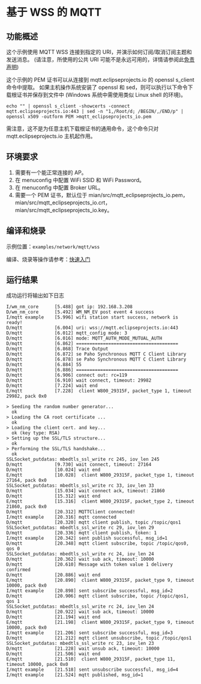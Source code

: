 # 基于 WSS 的 MQTT

## 功能概述
这个示例使用 MQTT WSS 连接到指定的 URI，并演示如何订阅/取消订阅主题和发送消息。
(请注意，所使用的公共 URI 可能不是永远可用的，详情请参阅此[免责声明](https://iot.eclipse.org/getting-started/#sandboxes))

这个示例的 PEM 证书可以从连接到 mqtt.eclipseprojects.io 的 openssl s_client 命令中提取。
如果主机操作系统安装了 openssl 和 sed，则可以执行以下命令下载根证书并保存到文件中 (Windows 系统中需使用类似 Linux shell 的环境)。
```
echo "" | openssl s_client -showcerts -connect mqtt.eclipseprojects.io:443 | sed -n "1,/Root/d; /BEGIN/,/END/p" | openssl x509 -outform PEM >mqtt_eclipseprojects_io.pem
```
需注意，这不是为任意主机下载根证书的通用命令，这个命令只对 mqtt.eclipseprojects.io 主机起作用。

## 环境要求

1. 需要有一个能正常连接的 AP。
2. 在 menuconfig 中配置 WiFi SSID 和 WiFi Password。
3. 在 menuconfig 中配置 Broker URL。
4. 需要一个 PEM 证书，默认位于 mian/src/mqtt_eclipseprojects_io.pem，mian/src/mqtt_eclipseprojects_io.crt，mian/src/mqtt_eclipseprojects_io.key。

## 编译和烧录

示例位置：`examples/network/mqtt/wss`

编译、烧录等操作请参考：[快速入门](https://doc.winnermicro.net/w800/zh_CN/latest/get_started/index.html)

## 运行结果

成功运行将输出如下日志

```
I/wm_nm_core      [5.488] got ip: 192.168.3.208
D/wm_nm_core      [5.492] WM_NM_EV post event 4 success
I/mqtt example    [5.996] wifi station start success, network is ready!
D/mqtt            [6.004] uri: wss://mqtt.eclipseprojects.io:443
D/mqtt            [6.012] mqtt_config mode: 3
D/mqtt            [6.016] mode: MQTT_AUTH_MODE_MUTUAL_AUTH
D/mqtt            [6.862] ======================================
D/mqtt            [6.868] Trace Output
D/mqtt            [6.872] se Paho Synchronous MQTT C Client Library
D/mqtt            [6.878] se Paho Synchronous MQTT C Client Library
D/mqtt            [6.884] 55
D/mqtt            [6.886] ======================================
D/mqtt            [6.906] connect out: rc=119
D/mqtt            [6.910] wait connect, timeout: 29982
D/mqtt            [7.224] wait end
E/mqtt            [7.228]  client W800_29315F, packet_type 1, timeout 29982, pack 0x0

> Seeding the random number generator...
  ok
> Loading the CA root certificate ...
  ok
> Loading the client cert. and key...
  ok (key type: RSA)
> Setting up the SSL/TLS structure...
  ok
> Performing the SSL/TLS handshake...
  ok
SSLSocket_putdatas: mbedtls_ssl_write rc 245, iov_len 245
D/mqtt            [9.730] wait connect, timeout: 27164
D/mqtt            [10.024] wait end
E/mqtt            [10.028]  client W800_29315F, packet_type 1, timeout 27164, pack 0x0
SSLSocket_putdatas: mbedtls_ssl_write rc 33, iov_len 33
D/mqtt            [15.034] wait connect ack, timeout: 21860
D/mqtt            [15.312] wait end
E/mqtt            [15.316]  client W800_29315F, packet_type 2, timeout 21860, pack 0x0
D/mqtt            [20.312] MQTTClient connected!
I/mqtt example    [20.316] mqtt connected
D/mqtt            [20.320] mqtt client publish, topic /topic/qos1
SSLSocket_putdatas: mbedtls_ssl_write rc 29, iov_len 29
D/mqtt            [20.336] mqtt client publish, token: 1
I/mqtt example    [20.342] sent publish successful, msg_id=1
D/mqtt            [20.348] mqtt client subscribe, topic /topic/qos0, qos 0
SSLSocket_putdatas: mbedtls_ssl_write rc 24, iov_len 24
D/mqtt            [20.362] wait sub ack, timeout: 10000
D/mqtt            [20.610] Message with token value 1 delivery confirmed
D/mqtt            [20.886] wait end
E/mqtt            [20.890]  client W800_29315F, packet_type 9, timeout 10000, pack 0x0
I/mqtt example    [20.898] sent subscribe successful, msg_id=2
D/mqtt            [20.906] mqtt client subscribe, topic /topic/qos1, qos 1
SSLSocket_putdatas: mbedtls_ssl_write rc 24, iov_len 24
D/mqtt            [20.922] wait sub ack, timeout: 10000
D/mqtt            [21.194] wait end
E/mqtt            [21.198]  client W800_29315F, packet_type 9, timeout 10000, pack 0x0
I/mqtt example    [21.206] sent subscribe successful, msg_id=3
D/mqtt            [21.212] mqtt client unsubscribe, topic /topic/qos1
SSLSocket_putdatas: mbedtls_ssl_write rc 23, iov_len 23
D/mqtt            [21.228] wait unsub ack, timeout: 10000
D/mqtt            [21.506] wait end
E/mqtt            [21.510]  client W800_29315F, packet_type 11, timeout 10000, pack 0x0
I/mqtt example    [21.518] sent unsubscribe successful, msg_id=4
I/mqtt example    [21.524] mqtt published, msg_id=1
```